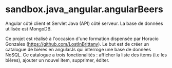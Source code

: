 # sandbox.java_angular.angularBeers

Angular côté client et Servlet Java (API) côté serveur.
La base de données utilisée est MongoDB.

Ce projet est réalisé à l'occasion d'une formation dispensée par Horacio Gonzales (https://github.com/LostInBrittany).
Le but est de créer un catalogue de bières en angularJs qui interroge une base de données NoSQL. Ce catalogue a trois fonctionalités : afficher la liste des items (i.e les bières), ajouter un nouvel item, supprimer, éditer.
